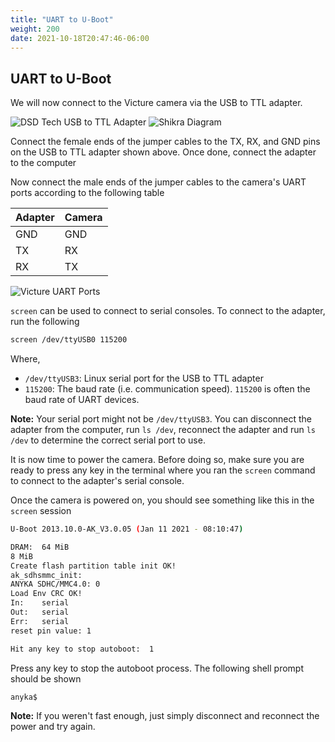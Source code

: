 ```yaml
---
title: "UART to U-Boot"
weight: 200
date: 2021-10-18T20:47:46-06:00
---
```


## UART to U-Boot
We will now connect to the Victure camera via the USB to TTL adapter.

![DSD Tech USB to TTL Adapter](/static/PC420-dsd-tech-usb-to-ttl.jpg)
![Shikra Diagram](/static/PC420-shikra-diagram.png)

Connect the female ends of the jumper cables to the TX, RX, and GND pins on the USB to TTL adapter shown above. Once done, connect the adapter to the computer

Now connect the male ends of the jumper cables to the camera's UART ports according to the following table

| Adapter | Camera |
| --- | --- |
| GND | GND |
| TX | RX |
| RX | TX |

![Victure UART Ports](/static/PC420-victure.png)

`screen` can be used to connect to serial consoles. To connect to the adapter, run the following
```sh
screen /dev/ttyUSB0 115200
```
Where,
- `/dev/ttyUSB3`: Linux serial port for the USB to TTL adapter
- `115200`: The baud rate (i.e. communication speed). `115200` is often the baud rate of UART devices.

**Note:** Your serial port might not be `/dev/ttyUSB3`. You can disconnect the adapter from the computer, run `ls /dev`, reconnect the adapter and run `ls /dev` to determine the correct serial port to use.

It is now time to power the camera. Before doing so, make sure you are ready to press any key in the terminal where you ran the `screen` command to connect to the adapter's serial console.

Once the camera is powered on, you should see something like this in the `screen` session

```sh
U-Boot 2013.10.0-AK_V3.0.05 (Jan 11 2021 - 08:10:47)

DRAM:  64 MiB
8 MiB
Create flash partition table init OK!
ak_sdhsmmc_init:
ANYKA SDHC/MMC4.0: 0
Load Env CRC OK!
In:    serial
Out:   serial
Err:   serial
reset pin value: 1

Hit any key to stop autoboot:  1
```
Press any key to stop the autoboot process. The following shell prompt should be shown
```sh
anyka$
```

**Note:** If you weren't fast enough, just simply disconnect and reconnect the power and try again.
